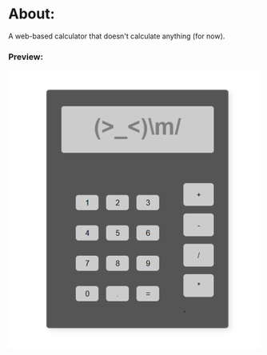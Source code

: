 # About:

A web-based calculator that doesn't calculate anything (for now).

### Preview:

![alt text](image.png)
